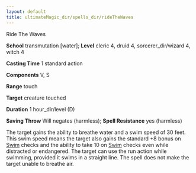 ```yaml
---
layout: default
title: ultimateMagic_dir/spells_dir/rideTheWaves
---
```

Ride The Waves

**School** transmutation [water]; **Level** cleric 4, druid 4, sorcerer_dir/wizard 4, witch 4

**Casting Time** 1 standard action

**Components** V, S

**Range** touch

**Target** creature touched

**Duration** 1 hour_dir/level (D)

**Saving Throw** Will negates (harmless); **Spell Resistance** yes (harmless)

The target gains the ability to breathe water and a swim speed of 30 feet. This swim speed means the target also gains the standard +8 bonus on [Swim](../../skills_dir/swim#_swim) checks and the ability to take 10 on [Swim](../../skills_dir/swim#_swim) checks even while distracted or endangered. The target can use the run action while swimming, provided it swims in a straight line. The spell does not make the target unable to breathe air.


